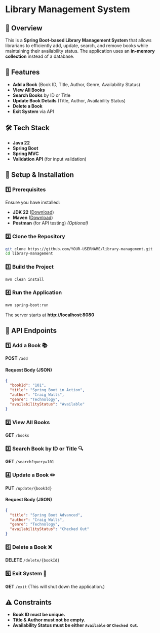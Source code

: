 # Library Management System

## 📌 Overview
This is a **Spring Boot-based Library Management System** that allows librarians to efficiently add, update, search, and remove books while maintaining their availability status. The application uses an **in-memory collection** instead of a database.

## 🚀 Features
- **Add a Book** (Book ID, Title, Author, Genre, Availability Status)
- **View All Books**
- **Search Books** by ID or Title
- **Update Book Details** (Title, Author, Availability Status)
- **Delete a Book**
- **Exit System** via API

## 🛠️ Tech Stack
- **Java 22**
- **Spring Boot**
- **Spring MVC**
- **Validation API** (for input validation)

## 🔧 Setup & Installation

### **1️⃣ Prerequisites**
Ensure you have installed:
- **JDK 22** ([Download](https://jdk.java.net/))
- **Maven** ([Download](https://maven.apache.org/download.cgi))
- **Postman** (for API testing) *(Optional)*

### **2️⃣ Clone the Repository**
```sh
git clone https://github.com/YOUR-USERNAME/library-management.git
cd library-management
```

### **3️⃣ Build the Project**
```sh
mvn clean install
```

### **4️⃣ Run the Application**
```sh
mvn spring-boot:run
```
The server starts at **http://localhost:8080**

## 📌 API Endpoints

### **1️⃣ Add a Book** 📚
**POST** `/add`
#### Request Body (JSON)
```json
{
  "bookId": "101",
  "title": "Spring Boot in Action",
  "author": "Craig Walls",
  "genre": "Technology",
  "availabilityStatus": "Available"
}
```

### **2️⃣ View All Books**
**GET** `/books`

### **3️⃣ Search Book by ID or Title** 🔍
**GET** `/search?query=101`

### **4️⃣ Update a Book** ✏️
**PUT** `/update/{bookId}`
#### Request Body (JSON)
```json
{
  "title": "Spring Boot Advanced",
  "author": "Craig Walls",
  "genre": "Technology",
  "availabilityStatus": "Checked Out"
}
```

### **5️⃣ Delete a Book** ❌
**DELETE** `/delete/{bookId}`

### **6️⃣ Exit System** 🛑
**GET** `/exit`
(This will shut down the application.)

## ⚠️ Constraints
- **Book ID must be unique.**
- **Title & Author must not be empty.**
- **Availability Status must be either `Available` or `Checked Out`.**

